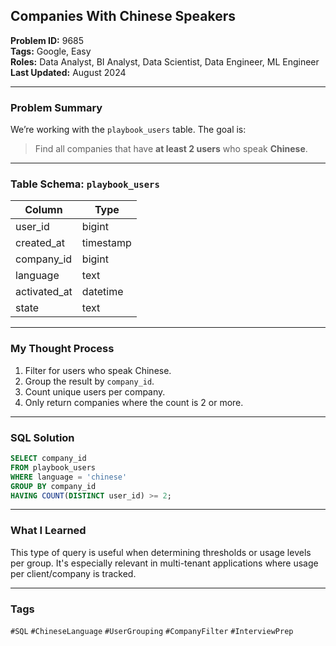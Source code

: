## Companies With Chinese Speakers

**Problem ID:** 9685  
**Tags:** Google, Easy  
**Roles:** Data Analyst, BI Analyst, Data Scientist, Data Engineer, ML Engineer  
**Last Updated:** August 2024  

---

### Problem Summary

We’re working with the `playbook_users` table. The goal is:
> Find all companies that have **at least 2 users** who speak **Chinese**.

---

### Table Schema: `playbook_users`

| Column        | Type      |
|----------------|-----------|
| user_id        | bigint    |
| created_at     | timestamp |
| company_id     | bigint    |
| language       | text      |
| activated_at   | datetime  |
| state          | text      |

---

### My Thought Process

1. Filter for users who speak Chinese.
2. Group the result by `company_id`.
3. Count unique users per company.
4. Only return companies where the count is 2 or more.

---

### SQL Solution

```sql
SELECT company_id
FROM playbook_users
WHERE language = 'chinese'
GROUP BY company_id
HAVING COUNT(DISTINCT user_id) >= 2;
```

---

### What I Learned

This type of query is useful when determining thresholds or usage levels per group. It's especially relevant in multi-tenant applications where usage per client/company is tracked.

---

### Tags
`#SQL` `#ChineseLanguage` `#UserGrouping` `#CompanyFilter` `#InterviewPrep`
